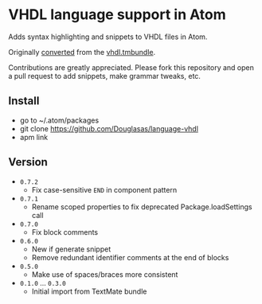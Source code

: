 # VHDL language support in Atom

Adds syntax highlighting and snippets to VHDL files in Atom.

Originally [converted](http://atom.io/docs/latest/converting-a-text-mate-bundle)
from the [vhdl.tmbundle](https://github.com/bpadalino/VHDL.tmbundle).

Contributions are greatly appreciated. Please fork this repository and open a
pull request to add snippets, make grammar tweaks, etc.

## Install
* go to ~/.atom/packages
* git clone https://github.com/Douglasas/language-vhdl
* apm link


## Version
* `0.7.2`
  * Fix case-sensitive `END` in component pattern
* `0.7.1`
  * Rename scoped properties to fix deprecated Package.loadSettings call
* `0.7.0`
  * Fix block comments
* `0.6.0`
  * New if generate snippet
  * Remove redundant identifier comments at the end of blocks
* `0.5.0`
  * Make use of spaces/braces more consistent
* `0.1.0` ... `0.3.0`
  * Initial import from TextMate bundle
